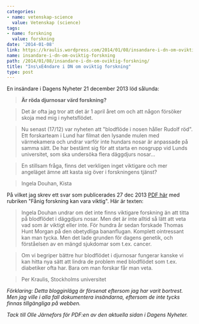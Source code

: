 ```yaml
---
categories:
- name: vetenskap-science
  value: Vetenskap (science)
tags:
- name: forskning
  value: forskning
date: '2014-01-08'
link: https://kraulis.wordpress.com/2014/01/08/insandare-i-dn-om-oviktig-forskning/
name: insandare-i-dn-om-oviktig-forskning
path: /2014/01/08/insandare-i-dn-om-oviktig-forskning/
title: "Ins\xE4ndare i DN om oviktig forskning"
type: post
---
```

En insändare i Dagens Nyheter 21 december 2013 löd sålunda:

> **Är röda djurnosar värd forskning?**

> Det är ofta jag tror att det är 1 april året om och att någon försöker skoja med mig i nyhetsflödet.

> Nu senast (17/12) var nyheten att "blodflöde i nosen håller Rudolf röd". Ett forskarteam i Lund har filmat den lysande mulen med värmekamera och undrar varför inte hundars nosar är anpassade på samma sätt. De har bestämt sig för att starta en nosgrupp vid Lunds universitet, som ska undersöka flera däggdjurs nosar...

> En stillsam fråga, finns det verkligen inget viktigare och mer angeläget ämne att kasta sig över i forskningens tjänst?

> Ingela Douhan, Kista

På vilket jag skrev ett svar som publicerades 27 dec 2013 [PDF här](/files/dn-20131227-a39.pdf) med rubriken "Fånig forskning kan vara viktig". Här är texten:

> Ingela Douhan undrar om det inte finns viktigare forskning än att titta på blodflödet i däggdjurs nosar. Men det är inte alltid så lätt att veta vad som är viktigt eller inte. För hundra år sedan forskade Thomas Hunt Morgan på den obetydliga bananflugan. Komplett ointressant kan man tycka. Men det lade grunden för dagens genetik, och förståelsen av en mängd sjukdomar som t.ex. cancer.

> Om vi begriper bättre hur blodflödet i djurnosar fungerar kanske vi kan hitta nya sätt att lindra de problem med blodflödet som t.ex. diabetiker ofta har. Bara om man forskar får man veta.

> Per Kraulis, Stockholms universitet

*Förklaring: Detta blogginlägg är försenat eftersom jag har varit bortrest. Men jag ville i alla fall dokumentera insändarna, eftersom de inte tycks finnas tillgängliga på webben.*

*Tack till Olle Järnefors för PDF:en av den aktuella sidan i Dagens Nyheter.*

